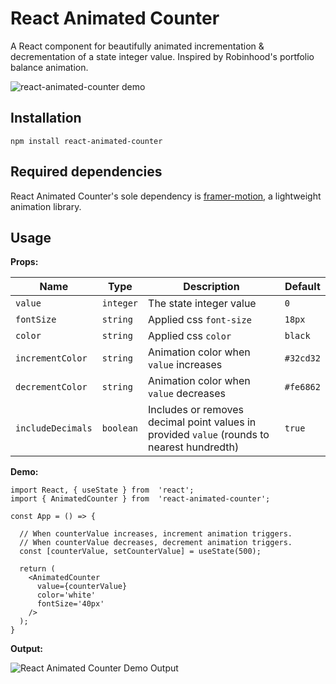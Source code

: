 # React Animated Counter

A React component for beautifully animated incrementation & decrementation of a state integer value. Inspired by Robinhood's portfolio balance animation. 

![react-animated-counter demo](https://media.giphy.com/media/v1.Y2lkPTc5MGI3NjExZmFhMjhlMWMxMmQ5NTJjYzIxMDM1YmRlOGQxNThmY2IwN2ViNGQ2MiZjdD1n/sp2UPcCj875Q52CQSq/giphy.gif)

## Installation

`npm install react-animated-counter`

## Required dependencies

React Animated Counter's sole dependency is  [framer-motion](https://www.npmjs.com/package/framer-motion), a lightweight animation library.

## Usage

**Props:**

|     Name       |     Type      |             Description                                                                     |     Default    |
|----------------|---------------|---------------------------------------------------------------------------------------------|----------------|
|   `value`       | `integer`    | The state integer value                                                                     | `0`            |
|   `fontSize`    | `string`     | Applied css `font-size`                                                                     | `18px`         |
|   `color`       | `string`     | Applied css `color`                                                                         | `black`        |
| `incrementColor`| `string`     | Animation color when `value` increases                                                      | `#32cd32`      |
| `decrementColor`| `string`     | Animation color when `value` decreases                                                      | `#fe6862`      |
|`includeDecimals`| `boolean`    | Includes or removes decimal point values in provided `value` (rounds to nearest hundredth)  | `true`         |

**Demo:**
```
import React, { useState } from  'react';
import { AnimatedCounter } from  'react-animated-counter';

const App = () => {

  // When counterValue increases, increment animation triggers.
  // When counterValue decreases, decrement animation triggers.
  const [counterValue, setCounterValue] = useState(500);

  return (
    <AnimatedCounter
      value={counterValue}
      color='white'
      fontSize='40px'
    />
  );
}
```

**Output:**

<img src="https://i.ibb.co/VMnjVDc/Screen-Shot-2023-04-11-at-9-30-23-PM.png" alt="React Animated Counter Demo Output" border="0" />
